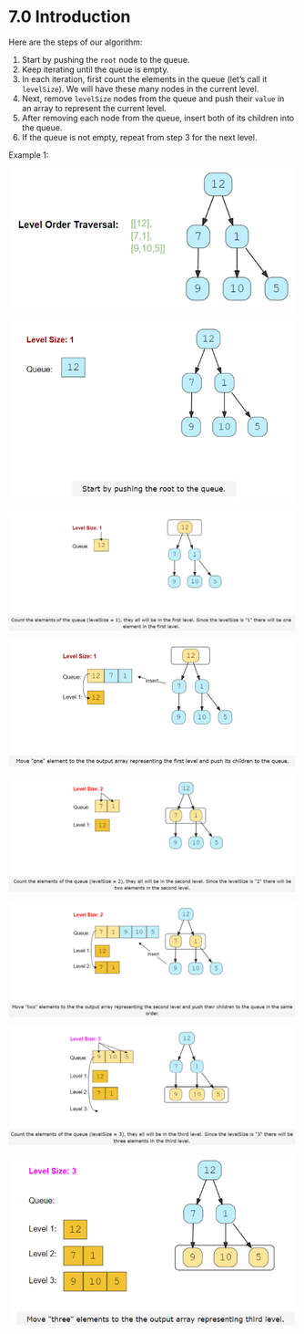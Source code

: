 # 7.0 Introduction



&#x20;Here are the steps of our algorithm:

1. Start by pushing the `root` node to the queue.
2. Keep iterating until the queue is empty.
3. In each iteration, first count the elements in the queue (let’s call it `levelSize`). We will have these many nodes in the current level.
4. Next, remove `levelSize` nodes from the queue and push their `value` in an array to represent the current level.
5. After removing each node from the queue, insert both of its children into the queue.
6. If the queue is not empty, repeat from step 3 for the next level.

Example 1:

![](<../.gitbook/assets/image (9).png>)

![](<../.gitbook/assets/image (8).png>)



![](<../.gitbook/assets/image (11).png>)

![](<../.gitbook/assets/image (10).png>)

![](<../.gitbook/assets/image (5).png>)

![](<../.gitbook/assets/image (7).png>)

![](<../.gitbook/assets/image (12).png>)

![](<../.gitbook/assets/image (13).png>)

